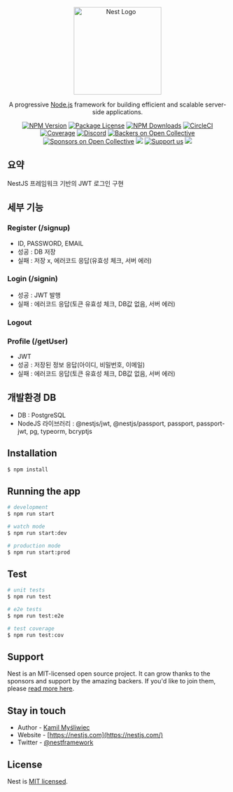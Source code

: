 <p align="center">
  <a href="http://nestjs.com/" target="blank"><img src="https://nestjs.com/img/logo-small.svg" width="200" alt="Nest Logo" /></a>
</p>

[circleci-image]: https://img.shields.io/circleci/build/github/nestjs/nest/master?token=abc123def456
[circleci-url]: https://circleci.com/gh/nestjs/nest

  <p align="center">A progressive <a href="http://nodejs.org" target="_blank">Node.js</a> framework for building efficient and scalable server-side applications.</p>
    <p align="center">
<a href="https://www.npmjs.com/~nestjscore" target="_blank"><img src="https://img.shields.io/npm/v/@nestjs/core.svg" alt="NPM Version" /></a>
<a href="https://www.npmjs.com/~nestjscore" target="_blank"><img src="https://img.shields.io/npm/l/@nestjs/core.svg" alt="Package License" /></a>
<a href="https://www.npmjs.com/~nestjscore" target="_blank"><img src="https://img.shields.io/npm/dm/@nestjs/common.svg" alt="NPM Downloads" /></a>
<a href="https://circleci.com/gh/nestjs/nest" target="_blank"><img src="https://img.shields.io/circleci/build/github/nestjs/nest/master" alt="CircleCI" /></a>
<a href="https://coveralls.io/github/nestjs/nest?branch=master" target="_blank"><img src="https://coveralls.io/repos/github/nestjs/nest/badge.svg?branch=master#9" alt="Coverage" /></a>
<a href="https://discord.gg/G7Qnnhy" target="_blank"><img src="https://img.shields.io/badge/discord-online-brightgreen.svg" alt="Discord"/></a>
<a href="https://opencollective.com/nest#backer" target="_blank"><img src="https://opencollective.com/nest/backers/badge.svg" alt="Backers on Open Collective" /></a>
<a href="https://opencollective.com/nest#sponsor" target="_blank"><img src="https://opencollective.com/nest/sponsors/badge.svg" alt="Sponsors on Open Collective" /></a>
  <a href="https://paypal.me/kamilmysliwiec" target="_blank"><img src="https://img.shields.io/badge/Donate-PayPal-ff3f59.svg"/></a>
    <a href="https://opencollective.com/nest#sponsor"  target="_blank"><img src="https://img.shields.io/badge/Support%20us-Open%20Collective-41B883.svg" alt="Support us"></a>
  <a href="https://twitter.com/nestframework" target="_blank"><img src="https://img.shields.io/twitter/follow/nestframework.svg?style=social&label=Follow"></a>
</p>
  <!--[![Backers on Open Collective](https://opencollective.com/nest/backers/badge.svg)](https://opencollective.com/nest#backer)
  [![Sponsors on Open Collective](https://opencollective.com/nest/sponsors/badge.svg)](https://opencollective.com/nest#sponsor)-->

## 요약

NestJS 프레임워크 기반의 JWT 로그인 구현

## 세부 기능

 ### Register (/signup)
   - ID, PASSWORD, EMAIL
   - 성공 : DB 저장
   - 실패 : 저장 x, 에러코드 응답(유효성 체크, 서버 에러)
  
 ### Login (/signin)
   - 성공 : JWT 발행
   - 실패 : 에러코드 응답(토큰 유효성 체크, DB값 없음, 서버 에러)
  
 ### Logout
 
 ### Profile (/getUser)
   - JWT
   - 성공 : 저장된 정보 응답(아이디, 비밀번호, 이메일)
   - 실패 : 에러코드 응답(토큰 유효성 체크, DB값 없음, 서버 에러)
 
 ## 개발환경 DB

 - DB : PostgreSQL
 - NodeJS 라이브러리 : @nestjs/jwt, @nestjs/passport, passport, passport-jwt, pg, typeorm, bcryptjs
   
 
## Installation

```bash
$ npm install
```

## Running the app

```bash
# development
$ npm run start

# watch mode
$ npm run start:dev

# production mode
$ npm run start:prod
```

## Test

```bash
# unit tests
$ npm run test

# e2e tests
$ npm run test:e2e

# test coverage
$ npm run test:cov
```

## Support

Nest is an MIT-licensed open source project. It can grow thanks to the sponsors and support by the amazing backers. If you'd like to join them, please [read more here](https://docs.nestjs.com/support).

## Stay in touch

- Author - [Kamil Myśliwiec](https://kamilmysliwiec.com)
- Website - [https://nestjs.com](https://nestjs.com/)
- Twitter - [@nestframework](https://twitter.com/nestframework)

## License

Nest is [MIT licensed](LICENSE).
